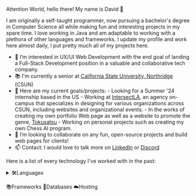 Attention World, hello there! My name is David 👋

I am originally a self-taught programmer, now pursuing a bachelor's degree in Computer Science all while making fun and interesting projects in my spare time. I love working in Java and am adaptable to working with a plethora of other languages and frameworks. I update my profile and work here almost daily, I put pretty much all of my projects here.


- 👀 I’m interested in UX/UI Web Development with the end goal of landing a Full-Stack Development position in a valuable and collaborative tech company.
- 📚 I'm currently a senior at [California State University, Northridge](https://www.csun.edu/) (CSUN)
- 🌱 Here are my current goals/projects:
        - Looking for a Summer '24 internship based in the US
        - Working at [IntersectLA](https://intersect.la/), an agency on-campus that specializes in designing for various                 organizations across CSUN, including websites and organizational events.
        - In the works of creating my own portfolio Web page as well as a website to promote the genre, [Tokusatsu](https://en.wikipedia.org/wiki/Tokusatsu)
        - Working on personal projects such as creating my own Chess AI program.
- 💞️ I’m looking to collaborate on any fun, open-source projects and build web pages for clients!
- 📫 Contact: I would love to talk more on [LinkedIn](https://www.linkedin.com/in/david-regio-a4863518b/) or [Discord](https://discord.com/channels/@SenpaiRolls)

Here is a list of every technology I've worked with in the past:

<details>
<summary>🛠️Languages</summary>
<br>
Python
<br>
Java
<br>
Javascript
<br>
HTML5
<br>
CSS3
<br>
C
<br>
C++
<br>
Assembly
</details>

📚Frameworks
💾Databases
☁️Hosting

<!---
DavReggae/DavReggae is a ✨ special ✨ repository because its `README.md` (this file) appears on your GitHub profile.
You can click the Preview link to take a look at your changes.
--->
